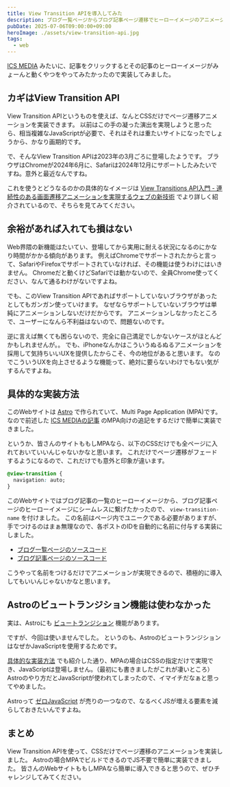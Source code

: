 ```yaml
---
title: View Transition APIを導入してみた
description: ブログ一覧ページからブログ記事ページ遷移でヒーローイメージのアニメーションをView Transition APIを使って実装してみた。
pubDate: 2025-07-06T09:00:00+09:00
heroImage: ./assets/view-transition-api.jpg
tags:
  - web
---
```


[ICS MEDIA](https://ics.media/) みたいに、記事をクリックするとその記事のヒーローイメージがみょーんと動くやつをやってみたかったので実装してみました。

## カギはView Transition API

View Transition APIというものを使えば、なんとCSSだけでページ遷移アニメーションを実装できます。
以前はこの手の凝った演出を実現しようと思ったら、相当複雑なJavaScriptが必要で、それはそれは重たいサイトになったでしょうから、かなり画期的です。

で、そんなView Transition APIは2023年の3月ごろに登場したようです。
ブラウザはChromeが2024年6月に、Safariは2024年12月にサポートしたみたいですね。意外と最近なんですね。

これを使うとどうなるのかの具体的なイメージは [View Transitions API入門 - 連続性のある画面遷移アニメーションを実現するウェブの新技術](https://ics.media/entry/230510/) でより詳しく紹介されているので、そちらを見てみてください。

## 余裕があれば入れても損はない

Web界隈の新機能はたいてい、登場してから実用に耐える状況になるのにかなり時間がかかる傾向があります。
例えばChromeでサポートされたからと言って、SafariやFirefoxでサポートされていなければ、その機能は使うわけにはいきません。
Chromeだと動くけどSafariでは動かないので、全員Chrome使ってください、なんて通るわけがないですよね。

でも、このView Transition APIであればサポートしていないブラウザがあったとしてもガンガン使っていけます。
なぜならサポートしていないブラウザは単純にアニメーションしないだけだからです。
アニメーションしなかったところで、ユーザーになんら不利益はないので、問題ないのです。

逆に言えば無くても困らないので、完全に自己満足でしかないケースがほとんどかもしれませんが。。
でも、iPhoneなんかはこういうぬるぬるアニメーションを採用して気持ちいいUXを提供したからこそ、今の地位があると思います。
なのでこういうUXを向上させるような機能って、絶対に要らないわけでもない気がするんですよね。

## 具体的な実装方法

このWebサイトは [Astro](https://astro.build) で作られていて、Multi Page Application (MPA)です。
なので前述した [ICS MEDIAの記事](https://ics.media/entry/230510/#view-transitions-api%E3%81%AE%E4%BD%BF%E3%81%84%E6%96%B9%EF%BC%88mpa%E7%B7%A8%EF%BC%89) のMPA向けの追記をするだけで簡単に実装できました。

というか、皆さんのサイトももしMPAなら、以下のCSSだけでも全ページに入れておいていいんじゃないかなと思います。
これだけでページ遷移がフェードするようになるので、これだけでも意外と印象が違います。

```css
@view-transition {
  navigation: auto;
}
```

このWebサイトではブログ記事の一覧のヒーローイメージから、ブログ記事ページのヒーローイメージにシームレスに繋げたかったので、 `view-transition-name` を付けました。
この名前はページ内でユニークである必要がありますが、手でつけるのはまぁ無理なので、各ポストのIDを自動的に名前に付与する実装にしました。

- [ブログ一覧ページのソースコード](https://github.com/daiksud/daiksud/blob/7e6075d14a60b6ddce90bfa298e4db8bf712348c/src/pages/blog/index.astro#L30)
- [ブログ記事ページのソースコード](https://github.com/daiksud/daiksud/blob/7e6075d14a60b6ddce90bfa298e4db8bf712348c/src/layouts/BlogPostLayout.astro#L28)

こうやって名前をつけるだけでアニメーションが実現できるので、積極的に導入してもいいんじゃないかなと思います。

## Astroのビュートランジション機能は使わなかった

実は、Astroにも [ビュートランジション](https://docs.astro.build/ja/guides/view-transitions/) 機能があります。

ですが、今回は使いませんでした。
というのも、AstroのビュートランジションはなぜかJavaScriptを使用するためです。

[具体的な実装方法](#具体的な実装方法) でも紹介した通り、MPAの場合はCSSの指定だけで実現でき、JavaScriptは登場しません。（最初にも書きましたがこれが凄いところ）
Astroのやり方だとJavaScriptが使われてしまったので、イマイチだなぁと思ってやめました。

Astroって [ゼロJavaScript](https://docs.astro.build/ja/basics/astro-components/) が売りの一つなので、なるべくJSが増える要素を減らしておきたいんですよね。

## まとめ

View Transition APIを使って、CSSだけでページ遷移のアニメーションを実装しました。
Astroの場合MPAでビルドできるのでJS不要で簡単に実装できました。
皆さんのWebサイトももしMPAなら簡単に導入できると思うので、ぜひチャレンジしてみてください。
